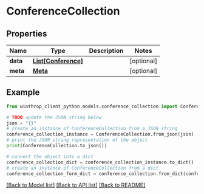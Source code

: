 # ConferenceCollection


## Properties

Name | Type | Description | Notes
------------ | ------------- | ------------- | -------------
**data** | [**List[Conference]**](Conference.md) |  | [optional] 
**meta** | [**Meta**](Meta.md) |  | [optional] 

## Example

```python
from winthrop_client_python.models.conference_collection import ConferenceCollection

# TODO update the JSON string below
json = "{}"
# create an instance of ConferenceCollection from a JSON string
conference_collection_instance = ConferenceCollection.from_json(json)
# print the JSON string representation of the object
print(ConferenceCollection.to_json())

# convert the object into a dict
conference_collection_dict = conference_collection_instance.to_dict()
# create an instance of ConferenceCollection from a dict
conference_collection_form_dict = conference_collection.from_dict(conference_collection_dict)
```
[[Back to Model list]](../README.md#documentation-for-models) [[Back to API list]](../README.md#documentation-for-api-endpoints) [[Back to README]](../README.md)


